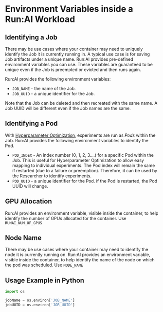 # Environment Variables inside a Run:AI Workload


## Identifying a Job
There may be use cases where your container may need to uniquely identify the Job it is currently running in. A typical use case is for saving Job artifacts under a unique name. 
Run:AI provides pre-defined environment variables you can use. These variables are guaranteed to be unique even if the Job is preempted or evicted and then runs again. 

Run:AI provides the following environment variables:

* ``JOB_NAME`` - the name of the Job.
* ``JOB_UUID`` - a unique identifier for the Job. 

Note that the Job can be deleted and then recreated with the same name. A Job UUID will be different even if the Job names are the same.


## Identifying a Pod 

With [Hyperparameter Optimization](../Walkthroughs/walkthrough-hpo.md), experiments are run as _Pods_ within the Job. Run:AI provides the following environment variables to identify the Pod.

* ``POD_INDEX`` -  An index number (0, 1, 2, 3....) for a specific Pod within the Job. This is useful for Hyperparameter Optimization to allow easy mapping to individual experiments. The Pod index will remain the same if restarted (due to a failure or preemption). Therefore, it can be used by the Researcher to identify experiments. 
* ``POD_UUID`` - a unique identifier for the Pod. if the Pod is restarted, the Pod UUID will change.

## GPU Allocation

Run:AI provides an environment variable, visible inside the container, to help identify the number of GPUs allocated for the container. Use `RUNAI_NUM_OF_GPUS`

## Node Name

There may be use cases where your container may need to identify the node it is currently running on. Run:AI provides an environment variable, visible inside the container, to help identify the name of the node on which the pod was scheduled. Use `NODE_NAME`


## Usage Example in Python

``` python
import os

jobName = os.environ['JOB_NAME']
jobUUID = os.environ['JOB_UUID']
```
